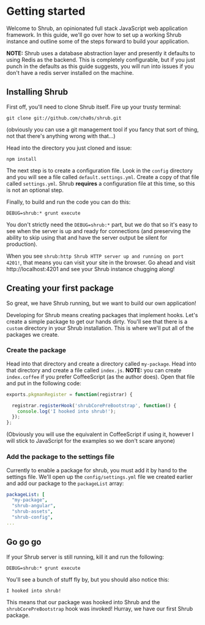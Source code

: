 <h1>Getting started</h1>

Welcome to Shrub, an opinionated full stack JavaScript web application
framework. In this guide, we'll go over how to set up a working Shrub instance
and outline some of the steps forward to build your application.

**NOTE:** Shrub uses a database abstraction layer and presently it defaults
to using Redis as the backend. This is completely configurable, but if you
just punch in the defaults as this guide suggests, you will run into issues if
you don't have a redis server installed on the machine.

## Installing Shrub

First off, you'll need to clone Shrub itself. Fire up your trusty terminal:

`git clone git://github.com/cha0s/shrub.git`

(obviously you can use a git management tool if you fancy that sort of thing,
not that there's anything wrong with that...)

Head into the directory you just cloned and issue:

`npm install`

The next step is to create a configuration file. Look in the `config` directory
and you will see a file called `default.settings.yml`. Create a copy of that
file called `settings.yml`. Shrub **requires** a configuration file at this
time, so this is not an optional step.

Finally, to build and run the code you can do this:

`DEBUG=shrub:* grunt execute`

You don't strictly need the `DEBUG=shrub:*` part, but we do that so it's easy
to see when the server is up and ready for connections (and preserving the
ability to skip using that and have the server output be silent for
production).

When you see `shrub:http Shrub HTTP server up and running on port 4201!`, that
means you can visit your site in the browser. Go ahead and visit
http://localhost:4201 and see your Shrub instance chugging along!

## Creating your first package

So great, we have Shrub running, but we want to build our own application!

Developing for Shrub means creating packages that implement hooks. Let's create
a simple package to get our hands dirty. You'll see that there is a `custom`
directory in your Shrub installation. This is where we'll put all of the
packages we create.

### Create the package

Head into that directory and create a directory called `my-package`. Head into
that directory and create a file called `index.js`. **NOTE:** you can create
`index.coffee` if you prefer CoffeeScript (as the author does). Open that file
and put in the following code:

```javascript
exports.pkgmanRegister = function(registrar) {

  registrar.registerHook('shrubCorePreBootstrap', function() {
    console.log('I hooked into shrub!');
  });
};
```

(Obviously you will use the equivalent in CoffeeScript if using it, however I
will stick to JavaScript for the examples so we don't scare anyone)

### Add the package to the settings file

Currently to enable a package for shrub, you must add it by hand to the
settings file. We'll open up the `config/settings.yml` file we created earlier
and add our package to the `packageList` array:

```yaml
packageList: [
  "my-package",
  "shrub-angular",
  "shrub-assets",
  "shrub-config",
...
```

## Go go go

If your Shrub server is still running, kill it and run the following:

`DEBUG=shrub:* grunt execute`

You'll see a bunch of stuff fly by, but you should also notice this:

`I hooked into shrub!`

This means that our package was hooked into Shrub and the
`shrubCorePreBootstrap` hook was invoked! Hurray, we have our first Shrub
package.
